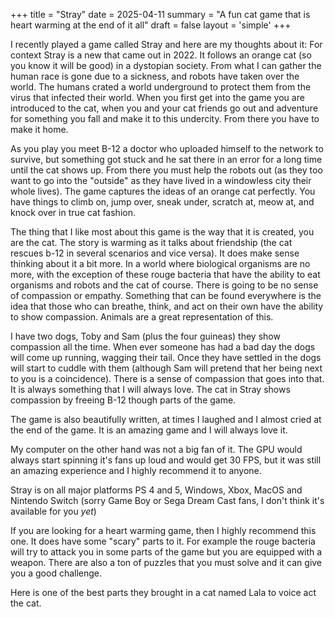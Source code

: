 +++
title = "Stray"
date = 2025-04-11
summary = "A fun cat game that is heart warming at the end of it all"
draft = false
layout = 'simple'
+++

I recently played a game called Stray and here are my thoughts about it: For context Stray is a new that came out in 2022. It follows an orange cat (so you know it will be good) in a dystopian society. From what I can gather the human race is gone due to a sickness, and robots have taken over the world. The humans crated a world underground to protect them from the virus that infected their world. When you first get into the game you are introduced to the cat, when you and your cat friends go out and adventure for something you fall and make it to this undercity. From there you have to make it home. 

As you play you meet B-12 a doctor who uploaded himself to the network to survive, but something got stuck and he sat there in an error for a long time until the cat shows up. From there you must help the robots out (as they too want to go into the "outside" as they have lived in a windowless city their whole lives). The game captures the ideas of an orange cat perfectly. You have things to climb on, jump over, sneak under, scratch at, meow at, and knock over in true cat fashion. 

The thing that I like most about this game is the way that it is created, you are the cat. The story is warming as it talks about friendship (the cat rescues b-12 in several scenarios and vice versa). It does make sense thinking about it a bit more. 
In a world where biological organisms are no more, with the exception of these rouge bacteria that have the ability to eat organisms and robots and the cat of course. There is going to be no sense of compassion or empathy. Something that can be found everywhere is the idea that those who can breathe, think, and act on their own have the ability to show compassion. Animals are a great representation of this. 

I have two dogs, Toby and Sam (plus the four guineas) they show compassion all the time. When ever someone has had a bad day the dogs will come up running, wagging their tail. Once they have settled in the dogs will start to cuddle with them (although Sam will pretend that her being next to you is a coincidence). There is a sense of compassion that goes into that. It is always something that I will always love. The cat in Stray shows compassion by freeing B-12 though parts of the game. 

The game is also beautifully written, at times I laughed and I almost cried at the end of the game.  It is an amazing game and I will always love it. 

My computer on the other hand was not a big fan of it. The GPU would always start spinning it's fans up loud and would get 30 FPS, but it was still an amazing experience and I highly recommend it to anyone. 

Stray is on all major platforms PS 4 and 5, Windows, Xbox, MacOS and Nintendo Switch (sorry Game Boy or Sega Dream Cast fans, I don't think it's available for you *yet*) 

If you are looking for a heart warming game, then I highly recommend this one. It does have some "scary" parts to it. For example the rouge bacteria will try to attack you in some parts of the game but you are equipped with a weapon. There are also a ton of puzzles that you must solve and it can give you a good challenge. 

Here is one of the best parts they brought in a cat named Lala to voice act the cat. 